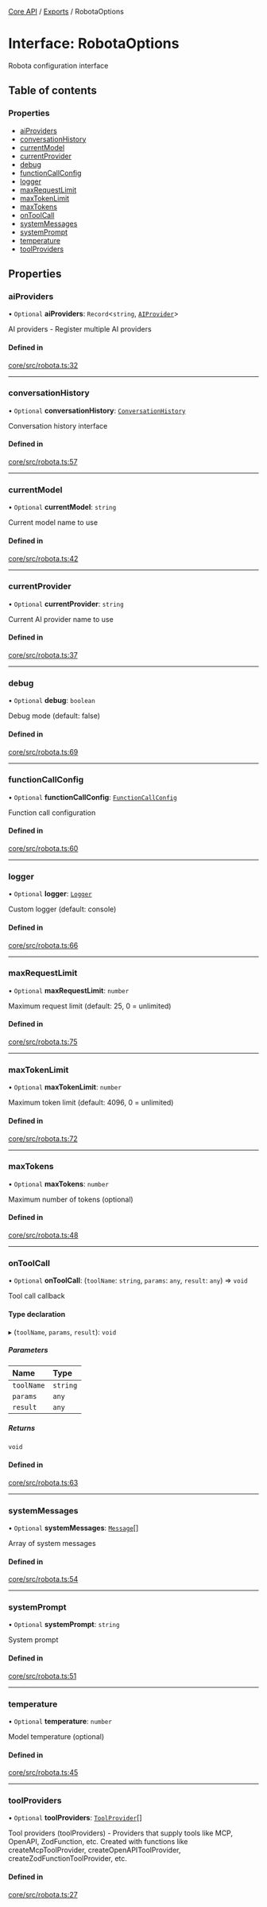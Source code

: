 <!-- 
 ⚠️  AUTO-GENERATED FILE - DO NOT EDIT MANUALLY
 This file is automatically generated by scripts/docs-generator.js
 To make changes, edit the source TypeScript files or update the generator script
-->

[Core API](../../) / [Exports](../modules) / RobotaOptions

# Interface: RobotaOptions

Robota configuration interface

## Table of contents

### Properties

- [aiProviders](RobotaOptions#aiproviders)
- [conversationHistory](RobotaOptions#conversationhistory)
- [currentModel](RobotaOptions#currentmodel)
- [currentProvider](RobotaOptions#currentprovider)
- [debug](RobotaOptions#debug)
- [functionCallConfig](RobotaOptions#functioncallconfig)
- [logger](RobotaOptions#logger)
- [maxRequestLimit](RobotaOptions#maxrequestlimit)
- [maxTokenLimit](RobotaOptions#maxtokenlimit)
- [maxTokens](RobotaOptions#maxtokens)
- [onToolCall](RobotaOptions#ontoolcall)
- [systemMessages](RobotaOptions#systemmessages)
- [systemPrompt](RobotaOptions#systemprompt)
- [temperature](RobotaOptions#temperature)
- [toolProviders](RobotaOptions#toolproviders)

## Properties

### aiProviders

• `Optional` **aiProviders**: `Record`\<`string`, [`AIProvider`](AIProvider)\>

AI providers - Register multiple AI providers

#### Defined in

[core/src/robota.ts:32](https://github.com/woojubb/robota/blob/b0cf7aa96e615a2c6055b8b6239ad3905ce992d6/packages/core/src/robota.ts#L32)

___

### conversationHistory

• `Optional` **conversationHistory**: [`ConversationHistory`](ConversationHistory)

Conversation history interface

#### Defined in

[core/src/robota.ts:57](https://github.com/woojubb/robota/blob/b0cf7aa96e615a2c6055b8b6239ad3905ce992d6/packages/core/src/robota.ts#L57)

___

### currentModel

• `Optional` **currentModel**: `string`

Current model name to use

#### Defined in

[core/src/robota.ts:42](https://github.com/woojubb/robota/blob/b0cf7aa96e615a2c6055b8b6239ad3905ce992d6/packages/core/src/robota.ts#L42)

___

### currentProvider

• `Optional` **currentProvider**: `string`

Current AI provider name to use

#### Defined in

[core/src/robota.ts:37](https://github.com/woojubb/robota/blob/b0cf7aa96e615a2c6055b8b6239ad3905ce992d6/packages/core/src/robota.ts#L37)

___

### debug

• `Optional` **debug**: `boolean`

Debug mode (default: false)

#### Defined in

[core/src/robota.ts:69](https://github.com/woojubb/robota/blob/b0cf7aa96e615a2c6055b8b6239ad3905ce992d6/packages/core/src/robota.ts#L69)

___

### functionCallConfig

• `Optional` **functionCallConfig**: [`FunctionCallConfig`](FunctionCallConfig)

Function call configuration

#### Defined in

[core/src/robota.ts:60](https://github.com/woojubb/robota/blob/b0cf7aa96e615a2c6055b8b6239ad3905ce992d6/packages/core/src/robota.ts#L60)

___

### logger

• `Optional` **logger**: [`Logger`](Logger)

Custom logger (default: console)

#### Defined in

[core/src/robota.ts:66](https://github.com/woojubb/robota/blob/b0cf7aa96e615a2c6055b8b6239ad3905ce992d6/packages/core/src/robota.ts#L66)

___

### maxRequestLimit

• `Optional` **maxRequestLimit**: `number`

Maximum request limit (default: 25, 0 = unlimited)

#### Defined in

[core/src/robota.ts:75](https://github.com/woojubb/robota/blob/b0cf7aa96e615a2c6055b8b6239ad3905ce992d6/packages/core/src/robota.ts#L75)

___

### maxTokenLimit

• `Optional` **maxTokenLimit**: `number`

Maximum token limit (default: 4096, 0 = unlimited)

#### Defined in

[core/src/robota.ts:72](https://github.com/woojubb/robota/blob/b0cf7aa96e615a2c6055b8b6239ad3905ce992d6/packages/core/src/robota.ts#L72)

___

### maxTokens

• `Optional` **maxTokens**: `number`

Maximum number of tokens (optional)

#### Defined in

[core/src/robota.ts:48](https://github.com/woojubb/robota/blob/b0cf7aa96e615a2c6055b8b6239ad3905ce992d6/packages/core/src/robota.ts#L48)

___

### onToolCall

• `Optional` **onToolCall**: (`toolName`: `string`, `params`: `any`, `result`: `any`) => `void`

Tool call callback

#### Type declaration

▸ (`toolName`, `params`, `result`): `void`

##### Parameters

| Name | Type |
| :------ | :------ |
| `toolName` | `string` |
| `params` | `any` |
| `result` | `any` |

##### Returns

`void`

#### Defined in

[core/src/robota.ts:63](https://github.com/woojubb/robota/blob/b0cf7aa96e615a2c6055b8b6239ad3905ce992d6/packages/core/src/robota.ts#L63)

___

### systemMessages

• `Optional` **systemMessages**: [`Message`](Message)[]

Array of system messages

#### Defined in

[core/src/robota.ts:54](https://github.com/woojubb/robota/blob/b0cf7aa96e615a2c6055b8b6239ad3905ce992d6/packages/core/src/robota.ts#L54)

___

### systemPrompt

• `Optional` **systemPrompt**: `string`

System prompt

#### Defined in

[core/src/robota.ts:51](https://github.com/woojubb/robota/blob/b0cf7aa96e615a2c6055b8b6239ad3905ce992d6/packages/core/src/robota.ts#L51)

___

### temperature

• `Optional` **temperature**: `number`

Model temperature (optional)

#### Defined in

[core/src/robota.ts:45](https://github.com/woojubb/robota/blob/b0cf7aa96e615a2c6055b8b6239ad3905ce992d6/packages/core/src/robota.ts#L45)

___

### toolProviders

• `Optional` **toolProviders**: [`ToolProvider`](ToolProvider)[]

Tool providers (toolProviders) - Providers that supply tools like MCP, OpenAPI, ZodFunction, etc.
Created with functions like createMcpToolProvider, createOpenAPIToolProvider, createZodFunctionToolProvider, etc.

#### Defined in

[core/src/robota.ts:27](https://github.com/woojubb/robota/blob/b0cf7aa96e615a2c6055b8b6239ad3905ce992d6/packages/core/src/robota.ts#L27)
